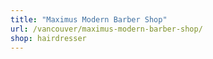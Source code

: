 ```yaml
---
title: "Maximus Modern Barber Shop"
url: /vancouver/maximus-modern-barber-shop/
shop: hairdresser
---
```

